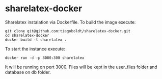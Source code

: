 sharelatex-docker
=================

Sharelatex instalation via Dockerfile. To build the image execute:

	git clone git@github.com:tiagoboldt/sharelatex-docker.git
	cd sharelatex-docker
	docker build -t sharelatex .

To start the instance execute: 
	
	docker run -d -p 3000:300 sharelatex 
	
It will be running on port 3000. Files will be kept in the user_files folder and database on db folder. 
